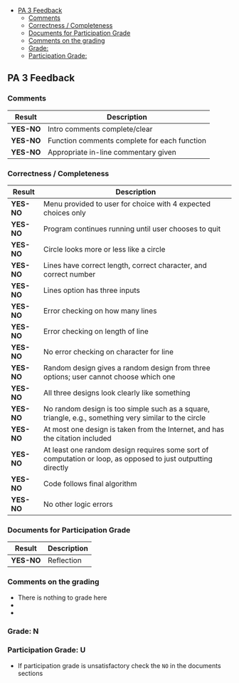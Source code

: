 - [PA 3 Feedback](#pa-3-feedback)
  - [Comments](#comments)
  - [Correctness / Completeness](#correctness--completeness)
  - [Documents for Participation Grade](#documents-for-participation-grade)
  - [Comments on the grading](#comments-on-the-grading)
  - [Grade:](#grade)
  - [Participation Grade:](#participation-grade)

## PA 3 Feedback

### Comments
| Result     | Description                                  |
|------------|----------------------------------------------|
| **YES-NO** | Intro comments complete/clear                |
| **YES-NO** | Function comments complete for each function |
| **YES-NO** | Appropriate in-line commentary given         |

### Correctness / Completeness
| Result    | Description                                                                                         |
|-----------|-----------------------------------------------------------------------------------------------------|
| **YES-NO**| Menu provided to user for choice with 4 expected choices only                                      |
| **YES-NO**| Program continues running until user chooses to quit                                                |
| **YES-NO**| Circle looks more or less like a circle                                                             |
| **YES-NO**| Lines have correct length, correct character, and correct number                                    |
| **YES-NO**| Lines option has three inputs                                                                       |
| **YES-NO**| Error checking on how many lines                                                                    |
| **YES-NO**| Error checking on length of line                                                                    |
| **YES-NO**| No error checking on character for line                                                             |
| **YES-NO**| Random design gives a random design from three options; user cannot choose which one                |
| **YES-NO**| All three designs look clearly like something                                                       |
| **YES-NO**| No random design is too simple such as a square, triangle, e.g., something very similar to the circle |
| **YES-NO**| At most one design is taken from the Internet, and has the citation included                        |
| **YES-NO**| At least one random design requires some sort of computation or loop, as opposed to just outputting directly |
| **YES-NO**| Code follows final algorithm                                                                        |
| **YES-NO**| No other logic errors                                                                               |

### Documents for Participation Grade
| Result      | Description                                                   |
|-------------|---------------------------------------------------------------|
| **YES-NO**  | Reflection                                                    |


### Comments on the grading
- There is nothing to grade here
- 
- 

### Grade: N

### Participation Grade: U
 - If participation grade is unsatisfactory check the `NO` in the documents sections
